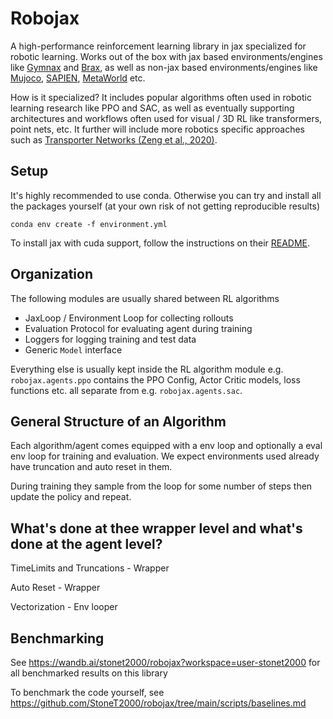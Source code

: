 # Robojax

A high-performance reinforcement learning library in jax specialized for robotic learning. Works out of the box with jax based environments/engines like [Gymnax](https://github.com/RobertTLange/gymnax) and [Brax](https://github.com/google/brax/tree/main/brax), as well as non-jax based environments/engines like [Mujoco](https://github.com/deepmind/mujoco), [SAPIEN](https://github.com/haosulab/SAPIEN), [MetaWorld](https://github.com/rlworkgroup/metaworld) etc. 

<!-- <img src="https://user-images.githubusercontent.com/35373228/160072285-fb65294b-f6a6-4028-b60a-ac774191ac85.jpg" width=200/> -->

How is it specialized? It includes popular algorithms often used in robotic learning research like PPO and SAC, as well as eventually supporting architectures and workflows often used for visual / 3D RL like transformers, point nets, etc. It further will include more robotics specific approaches such as [Transporter Networks (Zeng et al., 2020)](https://transporternets.github.io/).

## Setup

It's highly recommended to use conda. Otherwise you can try and install all the packages yourself (at your own risk of not getting reproducible results)

```
conda env create -f environment.yml
```

To install jax with cuda support, follow the instructions on their [README](https://github.com/google/jax).

## Organization

The following modules are usually shared between RL algorithms

- JaxLoop / Environment Loop for collecting rollouts
- Evaluation Protocol for evaluating agent during training
- Loggers for logging training and test data
- Generic `Model` interface

Everything else is usually kept inside the RL algorithm module e.g. `robojax.agents.ppo` contains the PPO Config, Actor Critic models, loss functions etc. all separate from e.g. `robojax.agents.sac`.

## General Structure of an Algorithm

Each algorithm/agent comes equipped with a env loop and optionally a eval env loop for training and evaluation. We expect environments used already have truncation and auto reset in them.

During training they sample from the loop for some number of steps then update the policy and repeat.

<!-- Async sampling? -->

## What's done at thee wrapper level and what's done at the agent level?

TimeLimits and Truncations - Wrapper

Auto Reset - Wrapper

Vectorization - Env looper

## Benchmarking
See https://wandb.ai/stonet2000/robojax?workspace=user-stonet2000 for all benchmarked results on this library

To benchmark the code yourself, see https://github.com/StoneT2000/robojax/tree/main/scripts/baselines.md
